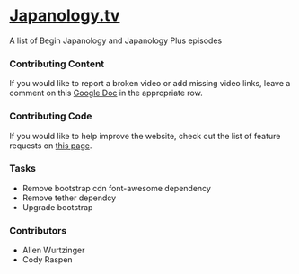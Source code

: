 # [Japanology.tv](http://japanology.tv)
A list of Begin Japanology and Japanology Plus episodes

### Contributing Content
If you would like to report a broken video or add missing video links, leave a comment on this [Google Doc](https://docs.google.com/spreadsheets/d/1rjtVle08VtK7AM9GMZ1zgQpTpctw0n9mCm8VOYN-Qso/comment) in the appropriate row.

### Contributing Code
If you would like to help improve the website, check out the list of feature requests on [this page](https://github.com/reustle/japanology/issues).

### Tasks
- Remove bootstrap cdn font-awesome dependency
- Remove tether dependcy
- Upgrade bootstrap

### Contributors
- Allen Wurtzinger
- Cody Raspen


